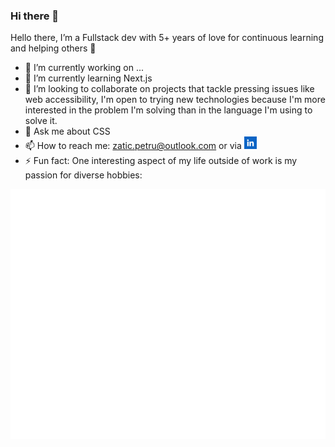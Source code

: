 <link rel="stylesheet" href="https://fonts.googleapis.com/css2?family=Tilt+Neon"></link>
<link rel="stylesheet" href="./css/main.css"></link>

### Hi there 👋

Hello there, I’m a Fullstack dev with 5+ years of love for continuous learning and
helping others 🎉

- 🔭 I’m currently working on ...
- 🌱 I’m currently learning Next.js
- 👯 I’m looking to collaborate on projects that tackle pressing issues like web accessibility, I'm open to trying new technologies because I'm more interested in the problem I'm solving than in the language I'm using to solve it.
- 💬 Ask me about CSS
- 📫 How to reach me: zatic.petru@outlook.com or via <a href="https://www.linkedin.com/in/petru-zatic/"><img width="20" src="image/README/1697010812374.png" alt="LinkedIn"></a>
- ⚡ Fun fact: One interesting aspect of my life outside of work is my passion for diverse hobbies:

<img src="hobbies01.svg" width="800" height="400" alt="Click to see the source">

<!--
**zaticpetru/zaticpetru** is a ✨ _special_ ✨ repository because its `README.md` (this file) appears on your GitHub profile.
Here are some ideas to get you started:

- 🔭 I’m currently working on ...
- 🌱 I’m currently learning ...
- 👯 I’m looking to collaborate on ...
- 🤔 I’m looking for help with ...
- 💬 Ask me about ...
- 📫 How to reach me: ...
- 😄 Pronouns: ...
- ⚡ Fun fact: ...
-->
